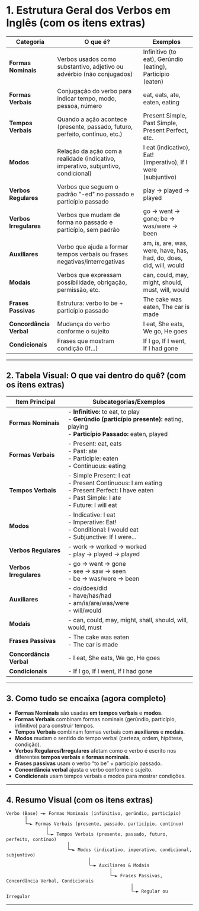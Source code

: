 # **1. Estrutura Geral dos Verbos em Inglês (com os itens extras)**

| Categoria            | O que é?                                                                              | Exemplos                                        |
|----------------------|---------------------------------------------------------------------------------------|-------------------------------------------------|
| **Formas Nominais**  | Verbos usados como substantivo, adjetivo ou advérbio (não conjugados)                 | Infinitivo (to eat), Gerúndio (eating), Particípio (eaten) |
| **Formas Verbais**   | Conjugação do verbo para indicar tempo, modo, pessoa, número                          | eat, eats, ate, eaten, eating                   |
| **Tempos Verbais**   | Quando a ação acontece (presente, passado, futuro, perfeito, contínuo, etc.)          | Present Simple, Past Simple, Present Perfect, etc. |
| **Modos**            | Relação da ação com a realidade (indicativo, imperativo, subjuntivo, condicional)     | I eat (indicativo), Eat! (imperativo), If I were (subjuntivo) |
| **Verbos Regulares** | Verbos que seguem o padrão "-ed" no passado e particípio passado                      | play → played → played                          |
| **Verbos Irregulares**| Verbos que mudam de forma no passado e particípio, sem padrão                        | go → went → gone; be → was/were → been          |
| **Auxiliares**       | Verbo que ajuda a formar tempos verbais ou frases negativas/interrogativas             | am, is, are, was, were, have, has, had, do, does, did, will, would |
| **Modais**           | Verbos que expressam possibilidade, obrigação, permissão, etc.                        | can, could, may, might, should, must, will, would |
| **Frases Passivas**  | Estrutura: verbo to be + particípio passado                                           | The cake was eaten, The car is made             |
| **Concordância Verbal** | Mudança do verbo conforme o sujeito                                                | I eat, She eats, We go, He goes                 |
| **Condicionais**     | Frases que mostram condição (If...)                                                  | If I go, If I went, If I had gone               |

---

## **2. Tabela Visual: O que vai dentro do quê? (com os itens extras)**

| Item Principal        | Subcategorias/Exemplos                                                                           |
|----------------------|--------------------------------------------------------------------------------------------------|
| **Formas Nominais**  | - **Infinitivo:** to eat, to play <br> - **Gerúndio (particípio presente):** eating, playing <br> - **Particípio Passado:** eaten, played |
| **Formas Verbais**   | - Present: eat, eats <br> - Past: ate <br> - Participle: eaten <br> - Continuous: eating         |
| **Tempos Verbais**   | - Simple Present: I eat <br> - Present Continuous: I am eating <br> - Present Perfect: I have eaten <br> - Past Simple: I ate <br> - Future: I will eat |
| **Modos**            | - Indicative: I eat <br> - Imperative: Eat! <br> - Conditional: I would eat <br> - Subjunctive: If I were... |
| **Verbos Regulares** | - work → worked → worked <br> - play → played → played                                           |
| **Verbos Irregulares** | - go → went → gone <br> - see → saw → seen <br> - be → was/were → been                        |
| **Auxiliares**       | - do/does/did <br> - have/has/had <br> - am/is/are/was/were <br> - will/would                    |
| **Modais**           | - can, could, may, might, shall, should, will, would, must                                       |
| **Frases Passivas**  | - The cake was eaten <br> - The car is made                                                      |
| **Concordância Verbal** | - I eat, She eats, We go, He goes                                                             |
| **Condicionais**     | - If I go, If I went, If I had gone                                                              |

---

## **3. Como tudo se encaixa (agora completo)**

- **Formas Nominais** são usadas **em tempos verbais** e **modos**.
- **Formas Verbais** combinam formas nominais (gerúndio, particípio, infinitivo) para construir tempos.
- **Tempos Verbais** combinam formas verbais com **auxiliares** e **modais**.
- **Modos** mudam o sentido do tempo verbal (certeza, ordem, hipótese, condição).
- **Verbos Regulares/Irregulares** afetam como o verbo é escrito nos diferentes **tempos verbais** e **formas nominais**.
- **Frases passivas** usam o verbo “to be” + particípio passado.
- **Concordância verbal** ajusta o verbo conforme o sujeito.
- **Condicionais** usam tempos verbais e modos para mostrar condições.

---

## **4. Resumo Visual (com os itens extras)**

```
Verbo (Base) ─► Formas Nominais (infinitivo, gerúndio, particípio)
       │
       └─► Formas Verbais (presente, passado, particípio, contínuo)
               │
               └─► Tempos Verbais (presente, passado, futuro, perfeito, contínuo)
                       │
                       └─► Modos (indicativo, imperativo, condicional, subjuntivo)
                               │
                               └─► Auxiliares & Modais
                                       │
                                       └─► Frases Passivas, Concordância Verbal, Condicionais
                                               │
                                               └─► Regular ou Irregular
```

---
